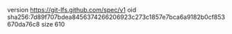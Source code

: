 version https://git-lfs.github.com/spec/v1
oid sha256:7d89f707bdea8456374266206923c273c1857e7bca6a9182b0cf853670da76c8
size 610

